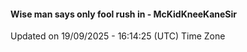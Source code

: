 #### Wise man says only fool rush in - McKidKneeKaneSir
Updated on 19/09/2025 - 16:14:25 (UTC) Time Zone
